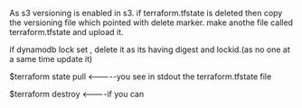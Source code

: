 As s3 versioning is enabled in s3.
if terraform.tfstate is deleted then copy the versioning file which pointed with delete marker.
make anothe file called terraform.tfstate and upload it.

if dynamodb lock set , delete it as its having digest and lockid.(as no one at a same time update it)

$terraform state pull   <-----you see in stdout the terraform.tfstate file

$terraform destroy <----if you can

